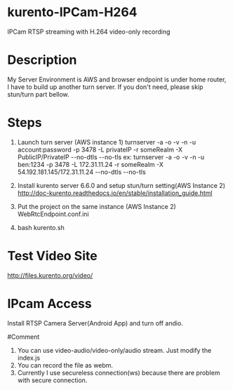 # kurento-IPCam-H264
IPCam RTSP streaming with H.264 video-only recording 

# Description
  My Server Environment is AWS and browser endpoint is under home router, I have to build up another turn server.
  If you don't need, please skip stun/turn part bellow.
  
# Steps

1. Launch turn server (AWS instance 1) 
turnserver -a -o -v -n -u account:password -p 3478 -L privateIP -r someRealm -X PublicIP/PrivateIP --no-dtls --no-tls
ex: turnserver -a -o -v -n -u ben:1234 -p 3478 -L 172.31.11.24 -r someRealm -X 54.192.181.145/172.31.11.24 --no-dtls --no-tls

2. Install kurento server 6.6.0 and setup stun/turn setting(AWS Instance 2)
http://doc-kurento.readthedocs.io/en/stable/installation_guide.html

3. Put the project on the same instance (AWS Instance 2)
WebRtcEndpoint.conf.ini

4. bash kurento.sh
	
# Test Video Site
http://files.kurento.org/video/

# IPcam Access
Install RTSP Camera Server(Android App) and turn off andio.

#Comment
1. You can use video-audio/video-only/audio stream. Just modify the index.js
2. You can record the file as webm.
3. Currently I use secureless connection(ws) because there are problem with secure connection.
	
